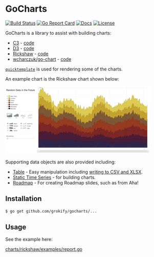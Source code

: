 GoCharts
========

[![Build Status][build-status-svg]][build-status-url]
[![Go Report Card][goreport-svg]][goreport-url]
[![Docs][docs-godoc-svg]][docs-godoc-url]
[![License][license-svg]][license-url]

GoCharts is a library to assist with building charts:

* [C3](https://c3js.org/) - [code](charts/c3)
* [D3](https://d3js.org/) - [code](charts/d3)
* [Rickshaw](https://github.com/shutterstock/rickshaw) - [code](charts/rickshaw)
* [wcharczuk/go-chart](https://github.com/wcharczuk/go-chart) - [code](charts/wchart)

[`quicktemplate`](https://github.com/valyala/quicktemplate) is used for rendering some of the charts.

An example chart is the Rickshaw chart shown below:

![](charts/rickshaw/graph_example_2.png)

Supporting data objects are also provided including:

* [Table](data/table) - Easy manipulation including [writing to CSV and XLSX](data/table/write.go).
* [Static Time Series](data/statictimeseries) - for building charts.
* [Roadmap](data/roadmap) - For creating Roadmap slides, such as from Aha!

## Installation

```bash
$ go get github.com/grokify/gocharts/...
```

## Usage

See the example here:

[charts/rickshaw/examples/report.go](charts/rickshaw/examples/report.go)

 [build-status-svg]: https://github.com/grokify/gocharts/workflows/go%20build/badge.svg
 [build-status-url]: https://github.com/grokify/gocharts/actions
 [goreport-svg]: https://goreportcard.com/badge/github.com/grokify/gocharts
 [goreport-url]: https://goreportcard.com/report/github.com/grokify/gocharts
 [docs-godoc-svg]: https://pkg.go.dev/badge/github.com/grokify/gocharts
 [docs-godoc-url]: https://pkg.go.dev/github.com/grokify/gocharts
 [license-svg]: https://img.shields.io/badge/license-MIT-blue.svg
 [license-url]: https://github.com/grokify/gocharts/blob/master/LICENSE.md


